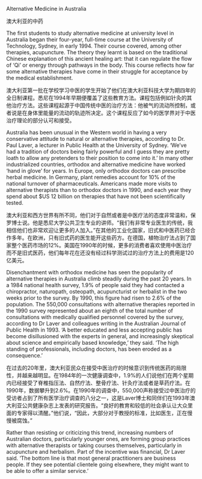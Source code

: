 Alternative Medicine in Australia

澳大利亚的中药

The first students to study alternative medicine at university level in Australia began their four-year, full-time course at the University of Technology, Sydney, in early 1994. Their course covered, among other therapies, acupuncture. The theory they learnt is based on the traditional Chinese explanation of this ancient healing art: that it can regulate the flow of ‘Qi’ or energy through pathways in the body. This course reflects how far some alternative therapies have come in their struggle for acceptance by the medical establishment.

澳大利亚第一批在学校学习中医的学生开始了他们在澳大利亚科技大学为期四年的全日制课程。悉尼在1994年早期便覆盖了这些教育方法。课程包括例如针灸的其他治疗方法。这些课程起源于中国传统中医的治疗方法：他被气的流动所控制，或者说是在身体里能量的流动的轨迹所决定。这个课程反应了如今的医学界对于中医治疗理论的部分认可和接受。

Australia has been unusual in the Western world in having a very conservative attitude to natural or alternative therapies, according to Dr. Paul Laver, a lecturer in Public Health at the University of Sydney. ‘We’ve had a tradition of doctors being fairly powerful and I guess they are pretty loath to allow any pretenders to their position to come into it.’ In many other industrialized countries, orthodox and alternative medicine have worked ‘hand in glove’ for years. In Europe, only orthodox doctors can prescribe herbal medicine. In Germany, plant remedies account for 10% of the national turnover of pharmaceuticals. Americans made more visits to alternative therapists than to orthodox doctors in 1990, and each year they spend about $US 12 billion on therapies that have not been scientifically tested.

澳大利亚和西方世界有所不同，他们对于自然或者是中医疗法的态度非常温和，保罗博士说。他是悉尼大学公共卫生专业的讲师。“我们有非常专业医生的传统，我相信他们也非常欢迎让更多的人加入。”在其他的工业化国家，旧式和中医药已经合作多年。在欧洲，只有旧式药的医生能开这些药方。在德国，植物治疗法占到了国家整个医药市场的12%。美国在1990年的时候，更多的消费者喜欢使用中医治疗而不是旧式医药，他们每年花在还没有经过科学测试过的治疗方法上的费用是120亿美元。

Disenchantment with orthodox medicine has seen the popularity of alternative therapies in Australia climb steadily during the past 20 years. In a 1984 national health survey, 1.9% of people said they had contacted a chiropractor, naturopath, osteopath, acupuncturist or herbalist in the two weeks prior to the survey. By 1990, this figure had risen to 2.6% of the population. The 550,000 consultations with alternative therapies reported in the 1990 survey represented about an eighth of the total number of consultations with medically qualified personnel covered by the survey, according to Dr Laver and colleagues writing in the Australian Journal of Public Health in 1993. ‘A better educated and less accepting public has become disillusioned with the experts in general, and increasingly skeptical about science and empirically based knowledge,’ they said. ‘The high standing of professionals, including doctors, has been eroded as a consequence.’

在过去的20年里，澳大利亚民众在接受中医治疗的时候意识到传统医药的局限性，并越来越明显。在1984年的一次健康调查中，1.9%的人们说他们在两个星期内已经接受了脊椎指压法、自然疗法、整骨疗法、针灸疗法或者是草药疗法。在1990年，数据攀升到2.6%。在1990年的调查中，550,000声称接受过中医治疗的受访者占到了所有医学治疗调查的八分之一，这是Laver博士和同伴们在1993年澳大利亚公共健康杂志上发表的研究报告。“良好的教育和较低的社会承认让大众里面的专家得以清醒。”他们说，“因此，大部分对于教授的标准，比如医生，正在慢慢被腐蚀。”

Rather than resisting or criticizing this trend, increasing numbers of Australian doctors, particularly younger ones, are forming group practices with alternative therapists or taking courses themselves, particularly in acupuncture and herbalism. Part of the incentive was financial, Dr Laver said. ‘The bottom line is that most general practitioners are business people. If they see potential clientele going elsewhere, they might want to be able to offer a similar service.’
